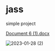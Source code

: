 # jass
simple project

[Document 6 (1).docx](https://github.com/samplehit/jass/files/10527690/Document.6.1.docx)

![2023-01-28 (2)](https://user-images.githubusercontent.com/115991136/215277439-39856c01-0814-4d39-adb1-b75fcfd097ce.png)
